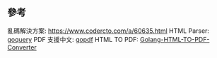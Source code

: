 ## 參考
亂碼解決方案: https://www.codercto.com/a/60635.html
HTML Parser: [goquery](https://github.com/PuerkitoBio/goquery)
PDF 支援中文: [gopdf](https://github.com/signintech/gopdf)
HTML TO PDF: [Golang-HTML-TO-PDF-Converter](https://github.com/Mindinventory/Golang-HTML-TO-PDF-Converter)